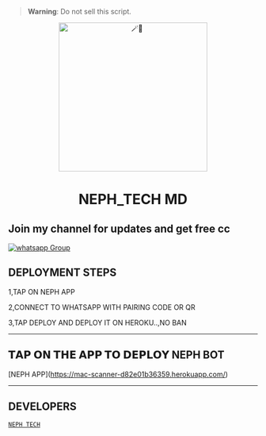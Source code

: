 


> **Warning**: Do not sell this script.

<center>

<img alt=🪄🍪 height="300" src="https://github.com/Tecboi/Tecboi/assets/170419553/5c04c3b8-73c8-4571-88ef-86b80012f4e4">

</center>

<h1 align="center">NEPH_TECH MD</h1>
 
## Join my channel for updates and get free cc
<a href="https://whatsapp.com/channel/0029VaWGyGVJZg48vgpHBa31" target="_blank">
    <img alt="whatsapp Group" src="https://img.shields.io/badge/ Whatsapp Support Channel -25D366?style=for-the-badge&logo=whatsapp&logoColor=white" />
  </a>
</p> 

## DEPLOYMENT STEPS
1,TAP ON </b>NEPH APP</b>



2,CONNECT TO WHATSAPP WITH PAIRING CODE OR QR




3,TAP DEPLOY AND DEPLOY IT ON HEROKU..,NO BAN

 <hr>

## 𝗧𝗔𝗣 𝗢𝗡 𝗧𝗛𝗘 𝗔𝗣𝗣 𝗧𝗢 𝗗𝗘𝗣𝗟𝗢𝗬 NEPH BOT
  
</b>[NEPH APP]</b>(https://mac-scanner-d82e01b36359.herokuapp.com/)


 <hr>
 
## DEVELOPERS
</b>[`NEPH TECH`](https://wa.me/263715078074)</b>





